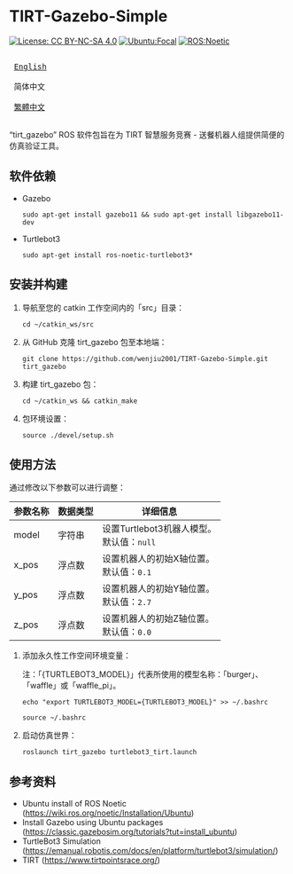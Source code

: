 # TIRT-Gazebo-Simple

[![License: CC BY-NC-SA 4.0](https://img.shields.io/badge/License-CC_BY--NC--SA_4.0-lightgrey.svg)](https://creativecommons.org/licenses/by-nc-sa/4.0/)
[![Ubuntu:Focal](https://img.shields.io/badge/Ubuntu-Focal-brightgreen)](https://releases.ubuntu.com/focal/)
[![ROS:Noetic](https://img.shields.io/badge/ROS-Noetic-blue)](https://wiki.ros.org/noetic/Installation/Ubuntu)

<kbd> <br> [English][en] <br> </kbd>
<kbd> <br> 简体中文 <br> </kbd>
<kbd> <br> [繁體中文][zh-TW] <br> </kbd>

[en]: README.md
[zh-TW]: README_zh-TW.md

“tirt_gazebo” ROS 软件包旨在为 TIRT 智慧服务竞赛 - 送餐机器人组提供简便的仿真验证工具。

## 软件依赖

- Gazebo
   ```
   sudo apt-get install gazebo11 && sudo apt-get install libgazebo11-dev
   ```
- Turtlebot3
   ```
   sudo apt-get install ros-noetic-turtlebot3*
   ```

## 安装并构建

1. 导航至您的 catkin 工作空间内的「src」目录：
   ```
   cd ~/catkin_ws/src
   ```
2. 从 GitHub 克隆 tirt_gazebo 包至本地端：
   ```
   git clone https://github.com/wenjiu2001/TIRT-Gazebo-Simple.git tirt_gazebo
   ```
3. 构建 tirt_gazebo 包：
   ```
   cd ~/catkin_ws && catkin_make
   ```
4. 包环境设置：
   ```
   source ./devel/setup.sh
   ```

## 使用方法

通过修改以下参数可以进行调整：

| 参数名称 | 数据类型 | 详细信息                                       |
| -------- | -------- | ---------------------------------------------- |
| model    | 字符串   | 设置Turtlebot3机器人模型。 <br/>默认值：`null` |
| x_pos    | 浮点数   | 设置机器人的初始X轴位置。 <br/>默认值：`0.1`   |
| y_pos    | 浮点数   | 设置机器人的初始Y轴位置。 <br/>默认值：`2.7`   |
| z_pos    | 浮点数   | 设置机器人的初始Z轴位置。 <br/>默认值：`0.0`   |

1. 添加永久性工作空间环境变量：

   注：「{TURTLEBOT3_MODEL}」代表所使用的模型名称：「burger」、「waffle」或「waffle_pi」。
   ```
   echo "export TURTLEBOT3_MODEL={TURTLEBOT3_MODEL}" >> ~/.bashrc
   ```
   ```
   source ~/.bashrc
   ```
2. 启动仿真世界：
   ```
   roslaunch tirt_gazebo turtlebot3_tirt.launch
   ```
   
## 参考资料

- Ubuntu install of ROS Noetic (https://wiki.ros.org/noetic/Installation/Ubuntu)
- Install Gazebo using Ubuntu packages (https://classic.gazebosim.org/tutorials?tut=install_ubuntu)
- TurtleBot3 Simulation (https://emanual.robotis.com/docs/en/platform/turtlebot3/simulation/)
- TIRT (https://www.tirtpointsrace.org/)
